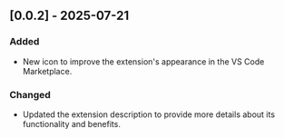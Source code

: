## [0.0.2] - 2025-07-21

### Added

- New icon to improve the extension's appearance in the VS Code Marketplace.

### Changed

- Updated the extension description to provide more details about its functionality and benefits.
